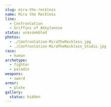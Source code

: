 ```yaml
---
slug: mira-the-reckless
name: Mira the Reckless
line:
  - Confrontation
  - Griffins of Akkylannie
status: unassembled
photos:
  - ./Confrontation-MiraTheReckless.jpg
  - ./Confrontation-MiraTheReckless_Studio.jpg
race:
  - human
archetype:
  - fighter
  - paladin
weapons:
  - sword
armor:
  - plate
gallery:
  status: hidden
---
```

